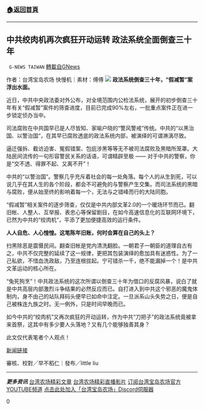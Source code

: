###  [:house:返回首頁](https://github.com/ourhimalayas/txt)
---

## 中共绞肉机再次疯狂开动运转 政法系统全面倒查三十年
` G-NEWS TAIWAN` [轉載自GNews](https://gnews.org/zh-hans/1335874/)

作者：台湾宝岛农场 快慢机｜素材：傅傅
![]()![](https://gnews-media-offload.s3.amazonaws.com/wp-content/uploads/2021/06/20012520/%E6%93%B7%E5%8F%96620.jpg)
**政法系统倒查三十年，“假减暂”案浮出水面。**

近日，中共中央政法委对外公布，对全境范围内公检法系统，展开的初步倒查三十年有关“假减暂”案件的筛查进度，目前已完成90%左右，一批重点案件正在进一步锁定侦办当中。

司法腐败在中共国早已是人尽皆知、家喻户晓的“警风警戒”传统。中共的“以黑治国、以警治国“，在其早已腐败透底的政法系统内部，被演绎的可谓淋漓尽致。

逼迁强拆、截访迫害、冤假错案、包庇涉黑等等无不被司法腐败及黑暗所笼罩。大陆民间流传的一句形容警民关系的话语，可谓精辟至极 —— 对于中共的警察，你是“交不透、得罪不起、又离不开”！

中共的“以警治国”。警察几乎充斥着社会的每一处角落。每个人的从生到死，可以说几乎在其人生的各个阶段，都会不可避免的与警察产生交集。而司法系统的黑暗与腐败，便从始至终的影响着每一个，无法与之错峰而行的大陆同胞。

“假减暂”相关案件的逐步筛查，仅仅是中共内部文革2.0的一个暖场环节而已。翻旧帐、人整人、互举报、表忠心等保留剧目，在如今高速信息化的互联网环境下，已然为中共的“绞肉机”，平添了更加便捷高效的运行条件。

**人人自危、人心惶惶。这笔陈年旧账，何时会算在自己的头上？**

扫黑除恶是震慑民间。翻查旧帐是党内清洗翻脸。一朝君子一朝臣的道理自古有之，中共不仅完整的延续了这一规律，更把其包装演绎的愈加具有迷惑性。为了一己私欲，不惜血洗政敌，乃至连根拔起。宁可错杀一千，绝不能漏掉一个！是中共文革运动的核心所在。

“兔死狗烹”！中共政法系统的这次所谓以倒查三十年为借口的反腐风暴，说白了就是中共高层内部激烈斗争结果的必然反应而已。自打进入到中共这个邪恶的魔鬼体制内，身不由己的站队拜码头便早已如命中注定。一旦派系山头失势之日，便是自己被株连九族之时。无一例外，只是时间早晚而已。

如今中共的“绞肉机”又再次疯狂的开动运转，作为中共“刀把子”的政法系统竟被拿来首祭，这其中有多少要人头落地？又有几个能够独善其身？

此文仅代表笔者个人观点！

[新闻链接](https://www.163.com/dy/article/GCJV10410514BF90.html)

審核、校對╱早不稻仁｜發布╱little liu

* * *

***更多资讯***
[台湾农场精彩文章](https://gnews.org/zh-hant/author/taiwangnews/)
[台湾农场精彩直播影片](https://gtv.org/user/5f60d588245d3c0579acdbec)
[订阅台湾宝岛农场官方YOUTUBE频道](https://www.youtube.com/channel/UCXlInG8cGCHSN5y54zcgoOw/videos)
[点击此处加入「台湾宝岛农场」Discord伺服器](https://discord.gg/zE5xTQzArt)

0
